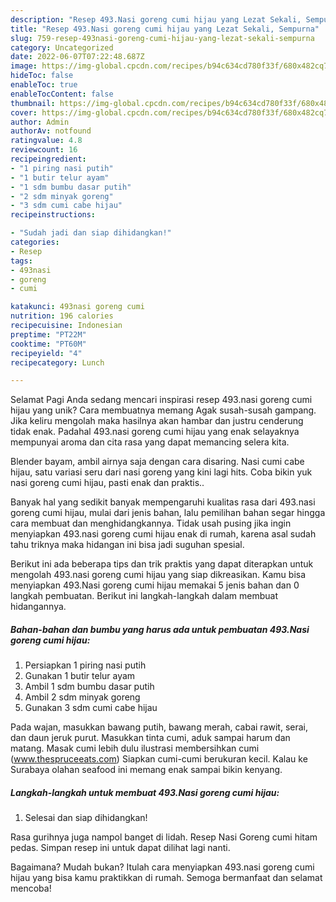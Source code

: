 ```yaml
---
description: "Resep 493.Nasi goreng cumi hijau yang Lezat Sekali, Sempurna"
title: "Resep 493.Nasi goreng cumi hijau yang Lezat Sekali, Sempurna"
slug: 759-resep-493nasi-goreng-cumi-hijau-yang-lezat-sekali-sempurna
category: Uncategorized
date: 2022-06-07T07:22:48.687Z
image: https://img-global.cpcdn.com/recipes/b94c634cd780f33f/680x482cq70/493nasi-goreng-cumi-hijau-foto-resep-utama.jpg
hideToc: false
enableToc: true
enableTocContent: false
thumbnail: https://img-global.cpcdn.com/recipes/b94c634cd780f33f/680x482cq70/493nasi-goreng-cumi-hijau-foto-resep-utama.jpg
cover: https://img-global.cpcdn.com/recipes/b94c634cd780f33f/680x482cq70/493nasi-goreng-cumi-hijau-foto-resep-utama.jpg
author: Admin
authorAv: notfound
ratingvalue: 4.8
reviewcount: 16
recipeingredient:
- "1 piring nasi putih"
- "1 butir telur ayam"
- "1 sdm bumbu dasar putih"
- "2 sdm minyak goreng"
- "3 sdm cumi cabe hijau"
recipeinstructions:

- "Sudah jadi dan siap dihidangkan!"
categories:
- Resep
tags:
- 493nasi
- goreng
- cumi

katakunci: 493nasi goreng cumi 
nutrition: 196 calories
recipecuisine: Indonesian
preptime: "PT22M"
cooktime: "PT60M"
recipeyield: "4"
recipecategory: Lunch

---
```



Selamat Pagi Anda sedang mencari inspirasi resep 493.nasi goreng cumi hijau yang unik? Cara membuatnya memang Agak susah-susah gampang. Jika keliru mengolah maka hasilnya akan hambar dan justru cenderung tidak enak. Padahal 493.nasi goreng cumi hijau yang enak selayaknya mempunyai aroma dan cita rasa yang dapat memancing selera kita.


Blender bayam, ambil airnya saja dengan cara disaring. Nasi cumi cabe hijau, satu variasi seru dari nasi goreng yang kini lagi hits. Coba bikin yuk nasi goreng cumi hijau, pasti enak dan praktis..

Banyak hal yang sedikit banyak mempengaruhi kualitas rasa dari 493.nasi goreng cumi hijau, mulai dari jenis bahan, lalu pemilihan bahan segar hingga cara membuat dan menghidangkannya. Tidak usah pusing jika ingin menyiapkan 493.nasi goreng cumi hijau enak di rumah, karena asal sudah tahu triknya maka hidangan ini bisa jadi suguhan spesial.


Berikut ini ada beberapa tips dan trik praktis yang dapat diterapkan untuk mengolah 493.nasi goreng cumi hijau yang siap dikreasikan. Kamu bisa menyiapkan 493.Nasi goreng cumi hijau memakai 5 jenis bahan dan 0 langkah pembuatan. Berikut ini langkah-langkah dalam membuat hidangannya.

<!--inarticleads1-->

##### Bahan-bahan dan bumbu yang harus ada untuk pembuatan 493.Nasi goreng cumi hijau:

1. Persiapkan 1 piring nasi putih
1. Gunakan 1 butir telur ayam
1. Ambil 1 sdm bumbu dasar putih
1. Ambil 2 sdm minyak goreng
1. Gunakan 3 sdm cumi cabe hijau


Pada wajan, masukkan bawang putih, bawang merah, cabai rawit, serai, dan daun jeruk purut. Masukkan tinta cumi, aduk sampai harum dan matang. Masak cumi lebih dulu ilustrasi membersihkan cumi (www.thespruceeats.com) Siapkan cumi-cumi berukuran kecil. Kalau ke Surabaya olahan seafood ini memang enak sampai bikin kenyang. 

<!--inarticleads2-->

##### Langkah-langkah untuk membuat 493.Nasi goreng cumi hijau:


1. Selesai dan siap dihidangkan!

Rasa gurihnya juga nampol banget di lidah. Resep Nasi Goreng cumi hitam pedas. Simpan resep ini untuk dapat dilihat lagi nanti. 

Bagaimana? Mudah bukan? Itulah cara menyiapkan 493.nasi goreng cumi hijau yang bisa kamu praktikkan di rumah. Semoga bermanfaat dan selamat mencoba!
